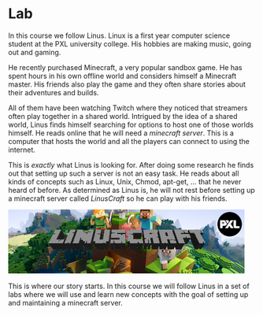 # Lab <!-- {docsify-ignore} -->
In this course we follow Linus. Linux is a first year computer science student at the PXL university college. His hobbies are making music, going out and gaming.

He recently purchased Minecraft, a very popular sandbox game. He has spent hours in his own offline world and considers himself a Minecraft master. His friends also play the game and they often share stories about their adventures and builds. 

All of them have been watching Twitch where they noticed that streamers often play together in a shared world. Intrigued by the idea of a shared world, Linus finds himself searching for options to host one of those worlds himself. He reads online that he will need a *minecraft server*. This is a computer that hosts the world and all the players can connect to using the internet.

This is *exactly* what Linus is looking for. After doing some research he finds out that setting up such a server is not an easy task. He reads about all kinds of concepts such as Linux, Unix, Chmod, apt-get, ... that he never heard of before. As determined as Linus is, he will not rest before setting up a minecraft server called *LinusCraft* so he can play with his friends.

![linuscraft](../images/linuxcraft.png)

This is where our story starts. In this course we will follow Linus in a set of labs where we will use and learn new concepts with the goal of setting up and maintaining a minecraft server. 

